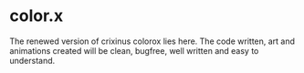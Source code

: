 # color.x
The renewed version of crixinus colorox lies here. The code written, art and animations created will be clean, bugfree, well written and easy to understand.
